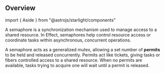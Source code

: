 ## Overview

import { Aside } from "@astrojs/starlight/components"

A semaphore is a synchronization mechanism used to manage access to a shared resource. In Effect, semaphores help control resource access or coordinate tasks within asynchronous, concurrent operations.

A semaphore acts as a generalized mutex, allowing a set number of **permits** to be held and released concurrently. Permits act like tickets, giving tasks or fibers controlled access to a shared resource. When no permits are available, tasks trying to acquire one will wait until a permit is released.

